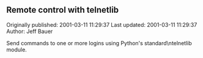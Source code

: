 ## Remote control with telnetlib

Originally published: 2001-03-11 11:29:37
Last updated: 2001-03-11 11:29:37
Author: Jeff Bauer

Send commands to one or more logins using Python's standard\ntelnetlib module.